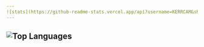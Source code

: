 ```yaml
--- 
![stats](https://github-readme-stats.vercel.app/api?username=KERRCAM&show_icons=true&theme=tokyonight)  
---
```

![Top Languages](https://github-readme-stats.vercel.app/api/top-langs/?username=KERRCAM&layout=compact)
--- 

 
